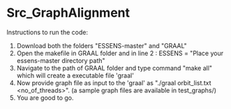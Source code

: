 # Src_GraphAlignment

Instructions to run the code: 

1. Download both the folders "ESSENS-master" and "GRAAL"
2. Open the makefile in GRAAL folder and in line 2 : ESSENS = "Place your essens-master directory path" 
3. Navigate to the path of GRAAL folder and type command "make all" which will create a executable file 'graal'
4. Now provide graph file as input to the 'graal' as "./graal <graph1> <graph2> orbit_list.txt <no_of_threads>". (a sample graph files are available in test_graphs/)
5. You are good to go.

